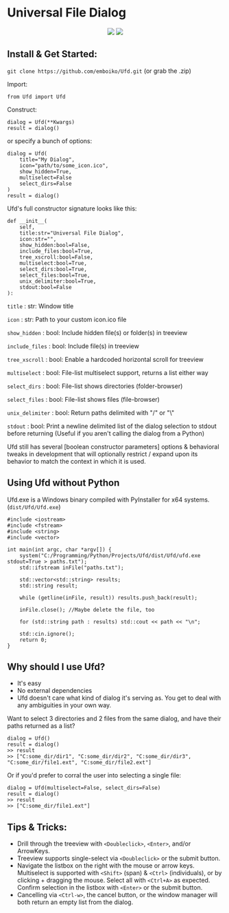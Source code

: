 # Universal File Dialog

<p align="center">
	<img src="https://i.imgur.com/0WsmsVD.png">
	<img src="https://i.imgur.com/RIQBxge.png">
</p>

## Install & Get Started:

`git clone https://github.com/emboiko/Ufd.git` (or grab the .zip)

Import:

`from Ufd import Ufd`

Construct:
```
dialog = Ufd(**Kwargs)
result = dialog()
```

or specify a bunch of options:

```
dialog = Ufd(
    title="My Dialog",
    icon="path/to/some_icon.ico",
    show_hidden=True,
    multiselect=False
    select_dirs=False
)
result = dialog()
```

Ufd's full constructor signature looks like this:

```
def __init__(
    self,
    title:str="Universal File Dialog",
    icon:str="",
    show_hidden:bool=False,
    include_files:bool=True,
    tree_xscroll:bool=False,
    multiselect:bool=True,
    select_dirs:bool=True,
    select_files:bool=True,
    unix_delimiter:bool=True,
    stdout:bool=False
):
```
`title`             : str: Window title

`icon`              : str: Path to your custom icon.ico file 

`show_hidden`       : bool: Include hidden file(s) or folder(s) in treeview

`include_files`     : bool: Include file(s) in treeview

`tree_xscroll`      : bool: Enable a hardcoded horizontal scroll for treeview 

`multiselect`       : bool: File-list multiselect support, returns a list either way

`select_dirs`       : bool: File-list shows directories (folder-browser)

`select_files`      : bool: File-list shows files (file-browser)

`unix_delimiter`    : bool: Return paths delimited with "/" or "\\"

`stdout`            : bool: Print a newline delimited list of the dialog selection to stdout before returning (Useful if you aren't calling the dialog from a Python)

Ufd still has several [boolean constructor parameters] options & behavioral tweaks in development that will optionally restrict / expand upon its behavior to match the context in which it is used. 

## Using Ufd without Python
Ufd.exe is a Windows binary compiled with PyInstaller for x64 systems. (`dist/Ufd/Ufd.exe`)

```
#include <iostream>
#include <fstream>
#include <string>
#include <vector>

int main(int argc, char *argv[]) {
	system("C:/Programming/Python/Projects/Ufd/dist/Ufd/ufd.exe stdout=True > paths.txt");
	std::ifstream inFile("paths.txt");

	std::vector<std::string> results;
	std::string result;

	while (getline(inFile, result)) results.push_back(result);

	inFile.close(); //Maybe delete the file, too

	for (std::string path : results) std::cout << path << "\n";

	std::cin.ignore();
	return 0;
}
```

## Why should I use Ufd?
- It's easy
- No external dependencies
- Ufd doesn't care what kind of dialog it's serving as. You get to deal with any ambiguities in your own way. 

Want to select 3 directories and 2 files from the same dialog, and have their paths returned as a list? 

```
dialog = Ufd()
result = dialog()
>> result
>> ["C:some_dir/dir1", "C:some_dir/dir2", "C:some_dir/dir3", "C:some_dir/file1.ext", "C:some_dir/file2.ext"]
```

Or if you'd prefer to corral the user into selecting a single file:

```
dialog = Ufd(multiselect=False, select_dirs=False)
result = dialog()
>> result
>> ["C:some_dir/file1.ext"]
```

## Tips & Tricks:

- Drill through the treeview with `<Doubleclick>`, `<Enter>`, and/or ArrowKeys.
- Treeview supports single-select via `<Doubleclick>` or the submit button.
- Navigate the listbox on the right with the mouse or arrow keys. Multiselect is supported with `<Shift>` (span) & `<Ctrl>` (individuals), or by clicking + dragging the mouse. Select all with `<Ctrl+A>` as expected. Confirm selection in the listbox with `<Enter>` or the submit button.
- Cancelling via `<Ctrl-w>`, the cancel button, or the window manager will both return an empty list from the dialog.
